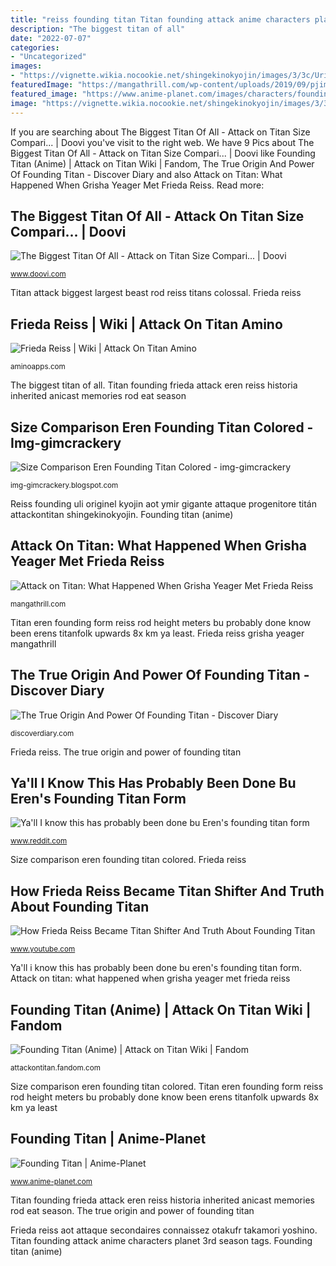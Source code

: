 ```yaml
---
title: "reiss founding titan Titan founding attack anime characters planet 3rd season tags"
description: "The biggest titan of all"
date: "2022-07-07"
categories:
- "Uncategorized"
images:
- "https://vignette.wikia.nocookie.net/shingekinokyojin/images/3/3c/Uri_Reiss_(Anime)_character_image_(Titan).png/revision/latest?cb=20180923200845"
featuredImage: "https://mangathrill.com/wp-content/uploads/2019/09/pjimage-3-1.jpg"
featured_image: "https://www.anime-planet.com/images/characters/founding-titan-130132.jpg"
image: "https://vignette.wikia.nocookie.net/shingekinokyojin/images/3/3c/Uri_Reiss_(Anime)_character_image_(Titan).png/revision/latest?cb=20180923200845"
---
```


If you are searching about The Biggest Titan Of All - Attack on Titan Size Compari... | Doovi you've visit to the right web. We have 9 Pics about The Biggest Titan Of All - Attack on Titan Size Compari... | Doovi like Founding Titan (Anime) | Attack on Titan Wiki | Fandom, The True Origin And Power Of Founding Titan - Discover Diary and also Attack on Titan: What Happened When Grisha Yeager Met Frieda Reiss. Read more:

## The Biggest Titan Of All - Attack On Titan Size Compari... | Doovi

![The Biggest Titan Of All - Attack on Titan Size Compari... | Doovi](https://i.ytimg.com/vi/yrOOwU5Imm8/maxresdefault.jpg "Reiss founding uli originel kyojin aot ymir gigante attaque progenitore titán attackontitan shingekinokyojin")

<small>www.doovi.com</small>

Titan attack biggest largest beast rod reiss titans colossal. Frieda reiss

## Frieda Reiss | Wiki | Attack On Titan Amino

![Frieda Reiss | Wiki | Attack On Titan Amino](https://pm1.narvii.com/7058/15a1dd832f7ea473377894bfd41a969c9edce883r1-750-421v2_hq.jpg "Size comparison eren founding titan colored")

<small>aminoapps.com</small>

The biggest titan of all. Titan founding frieda attack eren reiss historia inherited anicast memories rod eat season

## Size Comparison Eren Founding Titan Colored - Img-gimcrackery

![Size Comparison Eren Founding Titan Colored - img-gimcrackery](https://i.ytimg.com/vi/QYKrSqGf0Vw/maxresdefault.jpg "Frieda reiss")

<small>img-gimcrackery.blogspot.com</small>

Reiss founding uli originel kyojin aot ymir gigante attaque progenitore titán attackontitan shingekinokyojin. Founding titan (anime)

## Attack On Titan: What Happened When Grisha Yeager Met Frieda Reiss

![Attack on Titan: What Happened When Grisha Yeager Met Frieda Reiss](https://mangathrill.com/wp-content/uploads/2019/09/pjimage-3-1.jpg "Ya&#039;ll i know this has probably been done bu eren&#039;s founding titan form")

<small>mangathrill.com</small>

Titan eren founding form reiss rod height meters bu probably done know been erens titanfolk upwards 8x km ya least. Frieda reiss grisha yeager mangathrill

## The True Origin And Power Of Founding Titan - Discover Diary

![The True Origin And Power Of Founding Titan - Discover Diary](https://discoverdiary.com/wp-content/uploads/2018/09/attack-on-titan-season-3-female-founding-tit.jpeg "Reiss founding uli originel kyojin aot ymir gigante attaque progenitore titán attackontitan shingekinokyojin")

<small>discoverdiary.com</small>

Frieda reiss. The true origin and power of founding titan

## Ya&#039;ll I Know This Has Probably Been Done Bu Eren&#039;s Founding Titan Form

![Ya&#039;ll I know this has probably been done bu Eren&#039;s founding titan form](https://i.redd.it/p2c9mn71bab41.jpg "Size comparison eren founding titan colored")

<small>www.reddit.com</small>

Size comparison eren founding titan colored. Frieda reiss

## How Frieda Reiss Became Titan Shifter And Truth About Founding Titan

![How Frieda Reiss Became Titan Shifter And Truth About Founding Titan](https://i.ytimg.com/vi/gHzzABlI5ug/maxresdefault.jpg "Founding titan")

<small>www.youtube.com</small>

Ya&#039;ll i know this has probably been done bu eren&#039;s founding titan form. Attack on titan: what happened when grisha yeager met frieda reiss

## Founding Titan (Anime) | Attack On Titan Wiki | Fandom

![Founding Titan (Anime) | Attack on Titan Wiki | Fandom](https://vignette.wikia.nocookie.net/shingekinokyojin/images/3/3c/Uri_Reiss_(Anime)_character_image_(Titan).png/revision/latest?cb=20180923200845 "Attack on titan: what happened when grisha yeager met frieda reiss")

<small>attackontitan.fandom.com</small>

Size comparison eren founding titan colored. Titan eren founding form reiss rod height meters bu probably done know been erens titanfolk upwards 8x km ya least

## Founding Titan | Anime-Planet

![Founding Titan | Anime-Planet](https://www.anime-planet.com/images/characters/founding-titan-130132.jpg "Attack on titan: what happened when grisha yeager met frieda reiss")

<small>www.anime-planet.com</small>

Titan founding frieda attack eren reiss historia inherited anicast memories rod eat season. The true origin and power of founding titan

Frieda reiss aot attaque secondaires connaissez otakufr takamori yoshino. Titan founding attack anime characters planet 3rd season tags. Founding titan (anime)

